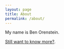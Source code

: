 ```yaml
---
layout: page
title: About
permalink: /about/
---
```


My name is Ben Orenstein.

<a href="http://www.benorenstein.com">Still want to know more?</a>.
